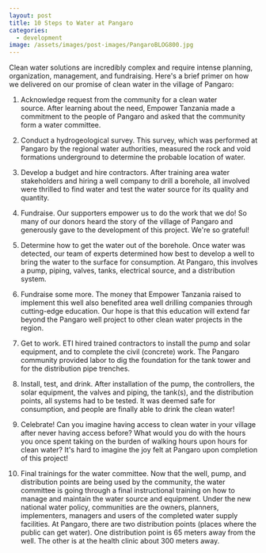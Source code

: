 ```yaml
---
layout: post
title: 10 Steps to Water at Pangaro
categories:
  - development
image: /assets/images/post-images/PangaroBLOG800.jpg
---
```


Clean water solutions are incredibly complex and require intense planning, organization, management, and fundraising. Here's a brief primer on how we delivered on our promise of clean water in the village of Pangaro:

1. Acknowledge request from the community for a clean water source. After learning about the need, Empower Tanzania made a commitment to the people of Pangaro and asked that the community form a water committee.

2. Conduct a hydrogeological survey. This survey, which was performed at Pangaro by the regional water authorities, measured the rock and void formations underground to determine the probable location of water.

3. Develop a budget and hire contractors. After training area water stakeholders and hiring a well company to drill a borehole, all involved were thrilled to find water and test the water source for its quality and quantity.

4. Fundraise. Our supporters empower us to do the work that we do! So many of our donors heard the story of the village of Pangaro and generously gave to the development of this project. We're so grateful!

5. Determine how to get the water out of the borehole. Once water was detected, our team of experts determined how best to develop a well to bring the water to the surface for consumption. At Pangaro, this involves a pump, piping, valves, tanks, electrical source, and a distribution system.

6. Fundraise some more. The money that Empower Tanzania raised to implement this well also benefited area well drilling companies through cutting-edge education. Our hope is that this education will extend far beyond the Pangaro well project to other clean water projects in the region.

7. Get to work. ETI hired trained contractors to install the pump and solar equipment, and to complete the civil (concrete) work. The Pangaro community provided labor to dig the foundation for the tank tower and for the distribution pipe trenches.

8. Install, test, and drink. After installation of the pump, the controllers, the solar equipment, the valves and piping, the tank(s), and the distribution points, all systems had to be tested. It was deemed safe for consumption, and people are finally able to drink the clean water!

9. Celebrate! Can you imagine having access to clean water in your village after never having access before? What would you do with the hours you once spent taking on the burden of walking hours upon hours for clean water? It's hard to imagine the joy felt at Pangaro upon completion of this project!

10. Final trainings for the water committee. Now that the well, pump, and distribution points are being used by the community, the water committee is going through a final instructional training on how to manage and maintain the water source and equipment. Under the new national water policy, communities are the owners, planners, implementers, managers and users of the completed water supply facilities. At Pangaro, there are two distribution points (places where the public can get water). One distribution point is 65 meters away from the well. The other is at the health clinic about 300 meters away.